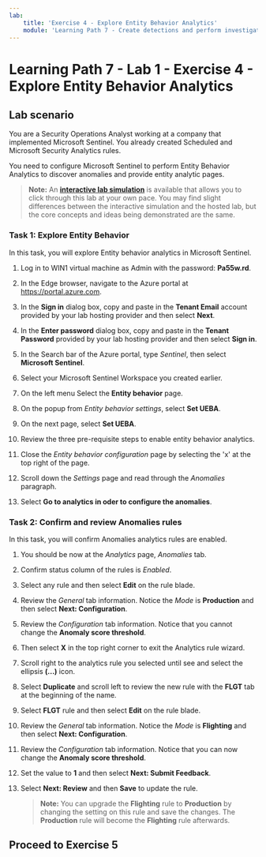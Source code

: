 ```yaml
---
lab:
    title: 'Exercise 4 - Explore Entity Behavior Analytics'
    module: 'Learning Path 7 - Create detections and perform investigations using Microsoft Sentinel'
---
```


# Learning Path 7 - Lab 1 - Exercise 4 - Explore Entity Behavior Analytics

## Lab scenario

You are a Security Operations Analyst working at a company that implemented Microsoft Sentinel. You already created Scheduled and Microsoft Security Analytics rules. 


You need to configure Microsoft Sentinel to perform Entity Behavior Analytics to discover anomalies and provide entity analytic pages.

>**Note:** An **[interactive lab simulation](https://mslabs.cloudguides.com/guides/SC-200%20Lab%20Simulation%20-%20Explore%20entity%20behavior%20analytics)** is available that allows you to click through this lab at your own pace. You may find slight differences between the interactive simulation and the hosted lab, but the core concepts and ideas being demonstrated are the same. 

### Task 1: Explore Entity Behavior 

In this task, you will explore Entity behavior analytics in Microsoft Sentinel.

1. Log in to WIN1 virtual machine as Admin with the password: **Pa55w.rd**.  

1. In the Edge browser, navigate to the Azure portal at https://portal.azure.com.

1. In the **Sign in** dialog box, copy and paste in the **Tenant Email** account provided by your lab hosting provider and then select **Next**.

1. In the **Enter password** dialog box, copy and paste in the **Tenant Password** provided by your lab hosting provider and then select **Sign in**.

1. In the Search bar of the Azure portal, type *Sentinel*, then select **Microsoft Sentinel**.

1. Select your Microsoft Sentinel Workspace you created earlier.

1. On the left menu Select the **Entity behavior** page.

1. On the popup from *Entity behavior settings*, select **Set UEBA**.

1. On the next page, select  **Set UEBA**.

1. Review the three pre-requisite steps to enable entity behavior analytics.

1. Close the *Entity behavior configuration* page by selecting the 'x' at the top right of the page.

1. Scroll down the *Settings* page and read through the *Anomalies* paragraph.

1. Select **Go to analytics in oder to configure the anomalies**.


### Task 2: Confirm and review Anomalies rules

In this task, you will confirm Anomalies analytics rules are enabled.

1. You should be now at the *Analytics* page, *Anomalies* tab.

1. Confirm status column of the rules is *Enabled*.

1. Select any rule and then select **Edit** on the rule blade.

1. Review the *General* tab information. Notice the *Mode* is **Production** and then select **Next: Configuration**.

1. Review the *Configuration* tab information. Notice that you cannot change the **Anomaly score threshold**.

1. Then select **X** in the top right corner to exit the Analytics rule wizard.

1. Scroll right to the analytics rule you selected until see and select the ellipsis **(...)** icon.

1. Select **Duplicate** and scroll left to review the new rule with the **FLGT** tab at the beginning of the name.

1. Select **FLGT** rule and then select **Edit** on the rule blade.

1. Review the *General* tab information. Notice the *Mode* is **Flighting** and then select **Next: Configuration**.

1. Review the *Configuration* tab information. Notice that you can now change the **Anomaly score threshold**.

1. Set the value to **1** and then select **Next: Submit Feedback**.

1. Select **Next: Review** and then **Save** to update the rule.

    >**Note:** You can upgrade the **Flighting** rule to **Production** by changing the setting on this rule and save the changes. The **Production** rule will become the **Flighting** rule afterwards.
    

## Proceed to Exercise 5
